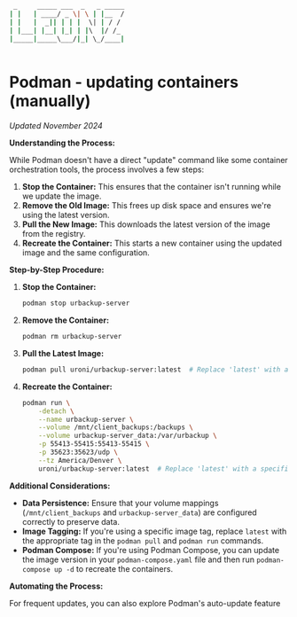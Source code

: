 ```bash
 _     _____ ___  _   _ _____
| |   | ____/ _ \| \ | |__  /
| |   |  _|| | | |  \| | / / 
| |___| |__| |_| | |\  |/ /_ 
|_____|_____\___/|_| \_/____|
                             
```
# Podman - updating containers (manually)
_Updated November 2024_

**Understanding the Process:**

While Podman doesn't have a direct "update" command like some container orchestration tools, the process involves a few steps:

1. **Stop the Container:** This ensures that the container isn't running while we update the image.
2. **Remove the Old Image:** This frees up disk space and ensures we're using the latest version.
3. **Pull the New Image:** This downloads the latest version of the image from the registry.
4. **Recreate the Container:** This starts a new container using the updated image and the same configuration.

**Step-by-Step Procedure:**

1. **Stop the Container:**
   ```bash
   podman stop urbackup-server
   ```

2. **Remove the Container:**
   ```bash
   podman rm urbackup-server
   ```

3. **Pull the Latest Image:**
   ```bash
   podman pull uroni/urbackup-server:latest  # Replace 'latest' with a specific tag if needed
   ```

4. **Recreate the Container:**
   ```bash
   podman run \
       -detach \
       --name urbackup-server \
       --volume /mnt/client_backups:/backups \
       --volume urbackup-server_data:/var/urbackup \
       -p 55413-55415:55413-55415 \
       -p 35623:35623/udp \
       --tz America/Denver \
       uroni/urbackup-server:latest  # Replace 'latest' with a specific tag if needed
   ```

**Additional Considerations:**

- **Data Persistence:** Ensure that your volume mappings (`/mnt/client_backups` and `urbackup-server_data`) are configured correctly to preserve data.
- **Image Tagging:** If you're using a specific image tag, replace `latest` with the appropriate tag in the `podman pull` and `podman run` commands.
- **Podman Compose:** If you're using Podman Compose, you can update the image version in your `podman-compose.yaml` file and then run `podman-compose up -d` to recreate the containers.

**Automating the Process:**

For frequent updates, you can also explore Podman's auto-update feature